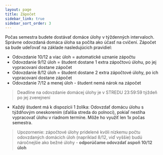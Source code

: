 ```yaml
---
layout: page
title: Zápočet
sidebar_link: true
sidebar_sort_order: 3
---
```


Počas semestra budete dostávať domáce úlohy v týždenných intervaloch. Správne
odovzdaná domáca úloha sa počíta ako účasť na cvičení. Zápočet sa bude udeľovať na základe
nasledujúcich pravidiel:

 * Odovzdanie 10/12 a viac úloh = automatické uznanie zápočtu
 * Odovzdanie 9/12 úloh = študent dostane 1 extra zápočtovú úlohu,
   po jej vypracovaní dostane zápočet
 * Odovzdanie 8/12 úloh = študent dostane 2 extra zápočtové úlohy,
   po ich vypracovaní dostane zápočet
 * Odovzdanie 7/12 a menej úloh - študent nemá nárok na zápočet

> Deadline na odovzdanie domácej úlohy je v STREDU 23:59:59 týždeň po jej zverejnení

 * Každý študent má k dispozícii 1 žolíka: Odovzdať domácu úlohu s týždňovým oneskorením
 (ďalšia streda do polnoci), pokiaľ nestíha vypracovať úlohu v riadnom termíne. Môže ho využiť
 len 1x počas semestra.

> Upozornenie: zápočtové úlohy pridelené kvôli nízkemu počtu odovzdaných domácich
  úloh (napríklad 8/12, viď vyššie) budú náročnejšie ako bežné úlohy - **odporúčame
odovzdať aspoň 10/12 úloh**

